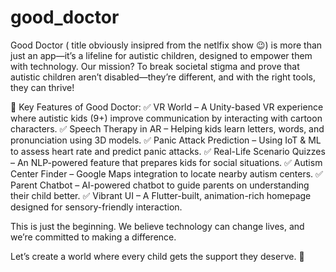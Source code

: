 # good_doctor

Good Doctor ( title obviously insipred from the netlfix show 😉) is more than just an app—it’s a lifeline for autistic children, designed to empower them with technology. Our mission? To break societal stigma and prove that autistic children aren’t disabled—they’re different, and with the right tools, they can thrive!

🔹 Key Features of Good Doctor:
✅ VR World – A Unity-based VR experience where autistic kids (9+) improve communication by interacting with cartoon characters.
✅ Speech Therapy in AR – Helping kids learn letters, words, and pronunciation using 3D models.
✅ Panic Attack Prediction – Using IoT & ML to assess heart rate and predict panic attacks.
✅ Real-Life Scenario Quizzes – An NLP-powered feature that prepares kids for social situations.
✅ Autism Center Finder – Google Maps integration to locate nearby autism centers.
✅ Parent Chatbot – AI-powered chatbot to guide parents on understanding their child better.
✅ Vibrant UI – A Flutter-built, animation-rich homepage designed for sensory-friendly interaction.

This is just the beginning. We believe technology can change lives, and we’re committed to making a difference.

Let’s create a world where every child gets the support they deserve. 💙
